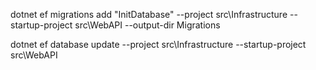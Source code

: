 dotnet ef migrations add "InitDatabase" --project src\Infrastructure --startup-project src\WebAPI --output-dir Migrations

dotnet ef database update --project src\Infrastructure --startup-project src\WebAPI
